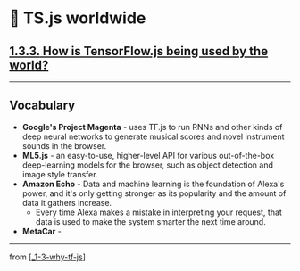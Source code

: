 # 🌱 TS.js worldwide

## [**1.3.3.** How is TensorFlow.js being used by the world?](https://livebook.manning.com/book/deep-learning-with-javascript/chapter-1/168)

---

## **Vocabulary**

- **Google's Project Magenta** - uses TF.js to run RNNs and other kinds of deep neural networks to generate musical scores and novel instrument sounds in the browser.
- **ML5.js** - an easy-to-use, higher-level API for various out-of-the-box deep-learning models for the browser, such as object detection and image style transfer.
- **Amazon Echo** - Data and machine learning is the foundation of Alexa's power, and it's only getting stronger as its popularity and the amount of data it gathers increase.
  - Every time Alexa makes a mistake in interpreting your request, that data is used to make the system smarter the next time around.
- **MetaCar** -

---

from [[_1-3-why-tf-js]]

[//begin]: # "Autogenerated link references for markdown compatibility"
[_1-3-why-tf-js]: _1-3-why-tf-js.md "🌱 Why TF.js?"
[//end]: # "Autogenerated link references"

